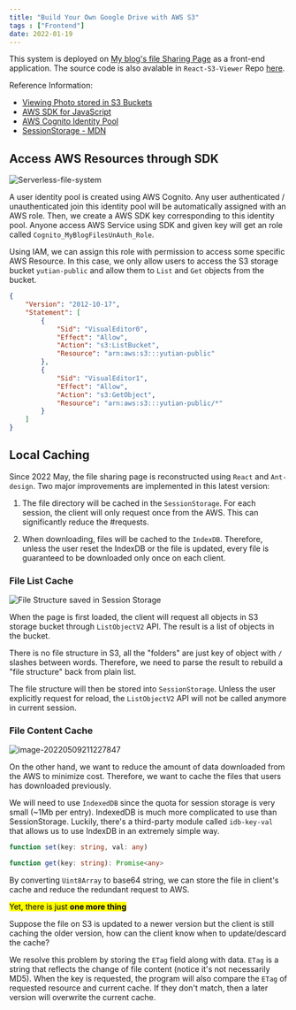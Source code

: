 ```yaml
---
title: "Build Your Own Google Drive with AWS S3"
tags : ["Frontend"]
date: 2022-01-19
---
```


This system is deployed on [My blog's file Sharing Page](/notes) as a front-end application. The source code is also avalable in `React-S3-Viewer` Repo [here](https://github.com/MarkChenYutian/React-S3-viewer).

Reference Information:

* [Viewing Photo stored in S3 Buckets](https://docs.aws.amazon.com/sdk-for-javascript/v2/developer-guide/s3-example-photos-view.html)
* [AWS SDK for JavaScript](https://docs.aws.amazon.com/sdk-for-javascript/v3/developer-guide/welcome.html)
* [AWS Cognito Identity Pool](https://docs.aws.amazon.com/sdk-for-javascript/v2/developer-guide/getting-started-browser.html#getting-started-browser-create-identity-pool)
* [SessionStorage - MDN](https://developer.mozilla.org/en-US/docs/Web/API/Window/sessionStorage)

## Access AWS Resources through SDK

![Serverless-file-system](https://markdown-img-1304853431.file.myqcloud.com/20220119171645.jpg)

A user identity pool is created using AWS Cognito. Any user authenticated / unauthenticated join this identity pool will be automatically assigned with an AWS role. Then, we create a AWS SDK key corresponding to this identity pool. Anyone access AWS Service using SDK and given key will get an role called `Cognito_MyBlogFilesUnAuth_Role`.

<!--more-->


Using IAM, we can assign this role with permission to access some specific AWS Resource. In this case, we only allow users to access the S3 storage bucket `yutian-public` and allow them to `List` and `Get` objects from the bucket.

```json
{
    "Version": "2012-10-17",
    "Statement": [
        {
            "Sid": "VisualEditor0",
            "Effect": "Allow",
            "Action": "s3:ListBucket",
            "Resource": "arn:aws:s3:::yutian-public"
        },
        {
            "Sid": "VisualEditor1",
            "Effect": "Allow",
            "Action": "s3:GetObject",
            "Resource": "arn:aws:s3:::yutian-public/*"
        }
    ]
}
```

## Local Caching

Since 2022 May, the file sharing page is reconstructed using `React` and `Ant-design`. Two major improvements are implemented in this latest version:

1. The file directory will be cached in the `SessionStorage`. For each session, the client will only request once from the AWS. This can significantly reduce the #requests.

2. When downloading, files will be cached to the `IndexDB`. Therefore, unless the user reset the IndexDB or the file is updated, every file is guaranteed to be downloaded only once on each client.

### File List Cache

![File Structure saved in Session Storage](http://markdown-img-1304853431.cosgz.myqcloud.com/20220509205039.png)

When the page is first loaded, the client will request all objects in S3 storage bucket through `ListObjectV2` API. The result is a list of objects in the bucket.

There is no file structure in S3, all the "folders" are just key of object with `/` slashes between words. Therefore, we need to parse the result to rebuild a "file structure" back from plain list.

The file structure will then be stored into `SessionStorage`. Unless the user explicitly request for reload, the `ListObjectV2` API will not be called anymore in current session.

### File Content Cache

![image-20220509211227847](http://markdown-img-1304853431.cosgz.myqcloud.com/20220509211227.png)

On the other hand, we want to reduce the amount of data downloaded from the AWS to minimize cost. Therefore, we want to cache the files that users has downloaded previously.

We will need to use `IndexedDB` since the quota for session storage is very small (~1Mb per entry). IndexedDB is much more complicated to use than SessionStorage. Luckily, there's a third-party module called `idb-key-val` that allows us to use IndexDB in an extremely simple way.

```typescript
function set(key: string, val: any)

function get(key: string): Promise<any>
```

By converting `Uint8Array` to base64 string, we can store the file in client's cache and reduce the redundant request to AWS.

<mark>Yet, there is just **one more thing**</mark>

Suppose the file on S3 is updated to a newer version but the client is still caching the older version, how can the client know when to update/descard the cache?

We resolve this problem by storing the `ETag` field along with data. `ETag` is a string that reflects the change of file content (notice it's not necessarily MD5). When the key is requested, the program will also compare the `ETag` of requested resource and current cache. If they don't match, then a later version will overwrite the current cache.